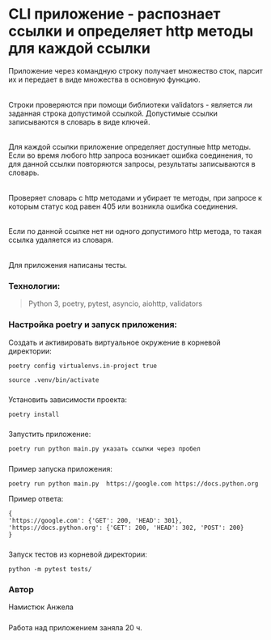 # CLI приложение - распознает ссылки и определяет http методы для каждой ссылки

Приложение через командную строку получает множество сток, парсит их и передает 
в виде множества в основную функцию. 
######
Строки проверяются при помощи библиотеки validators -
является ли заданная строка допустимой ссылкой. Допустимые ссылки записываются в словарь в виде ключей.
######
Для каждой ссылки приложение определяет доступные http методы.
Если во время любого http запроса возникает ошибка соединения, то для данной ссылки повторяются запросы,
результаты записываются в словарь. 
######
Проверяет словарь с http методами и убирает те методы, при запросе к которым статус код равен 405 
или возникла ошибка соединения.
######
Если по данной ссылке нет ни одного допустимого http метода, то такая ссылка удаляется из словаря.
######
Для приложения написаны тесты.

###
### Технологии:

> Python 3, poetry, pytest, asyncio, aiohttp, validators


### Настройка poetry и запуск приложения:

Cоздать и активировать виртуальное окружение в корневой директории:
```
poetry config virtualenvs.in-project true
```
```
source .venv/bin/activate
```
#####
Установить зависимости проекта:
```
poetry install
```
#####
Запустить приложение:
```
poetry run python main.py указать ссылки через пробел
```
#####
Пример запуска приложения:
```
poetry run python main.py  https://google.com https://docs.python.org
```
 Пример ответа:
```
{
'https://google.com': {'GET': 200, 'HEAD': 301}, 
'https://docs.python.org': {'GET': 200, 'HEAD': 302, 'POST': 200}
}
```
#####
Запуск тестов из корневой директории:
```
python -m pytest tests/
```

### Автор
Намистюк Анжела 
#####
Работа над приложением заняла 20 ч.
